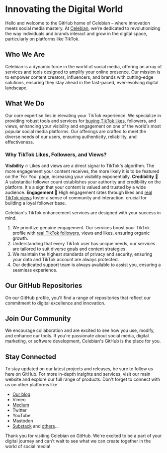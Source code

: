 # Innovating the Digital World

Hello and welcome to the GitHub home of Celebian – where innovation meets social media mastery. At [Celebian](https://celebian.com), we're dedicated to revolutionizing the way individuals and brands interact and grow in the digital space, particularly on platforms like TikTok.

## Who We Are
Celebian is a dynamic force in the world of social media, offering an array of services and tools designed to amplify your online presence. Our mission is to empower content creators, influencers, and brands with cutting-edge solutions, ensuring they stay ahead in the fast-paced, ever-evolving digital landscape.

## What We Do
Our core expertise lies in elevating your TikTok experience. We specialize in providing robust tools and services for [buying TikTok likes](https://celebian.com/buy-tiktok-likes), followers, and views, enhancing your visibility and engagement on one of the world’s most popular social media platforms. Our offerings are crafted to meet the diverse needs of our users, ensuring authenticity, reliability, and effectiveness.

### Why TikTok Likes, Followers, and Views?

**Visibility** 🔥 Likes and views are a direct signal to TikTok's algorithm. The more engagement your content receives, the more likely it is to be featured on the 'For You' page, increasing your visibility exponentially.
**Credibility** 💪 A substantial follower count establishes your authority and credibility on the platform. It's a sign that your content is valued and trusted by a wide audience.
**Engagement** 🤩 High engagement rates through likes and [real TikTok views](https://celebian.com/buy-tiktok-views) foster a sense of community and interaction, crucial for building a loyal follower base.

Celebian's TikTok enhancement services are designed with your success in mind. 

1. We prioritize genuine engagement. Our services boost your TikTok profile with [real TikTok followers](https://celebian.com/buy-tiktok-followers), views and likes, ensuring organic growth.
2. Understanding that every TikTok user has unique needs, our services are tailored to suit diverse goals and content strategies.
3. We maintain the highest standards of privacy and security, ensuring your data and TikTok account are always protected.
4. Our dedicated support team is always available to assist you, ensuring a seamless experience.

## Our GitHub Repositories
On our GitHub profile, you'll find a range of repositories that reflect our commitment to digital excellence and innovation.

## Join Our Community
We encourage collaboration and are excited to see how you use, modify, and enhance our tools. If you're passionate about social media, digital marketing, or software development, Celebian's GitHub is the place for you.

## Stay Connected
To stay updated on our latest projects and releases, be sure to follow us here on GitHub. For more in-depth insights and services, visit our main website and explore our full range of products. 
Don't forget to connect with us on other platforms like 
- [Our blog](https://celebian.com/blog)
- Vimeo
- [Medium](https://medium.com/@celebian)
- Twitter
- YouTube
- Mastodon
- [Substack](https://celebian.substack.com/)
and [others](https://linktr.ee/celebian)...

Thank you for visiting Celebian on GitHub. We're excited to be a part of your digital journey and can't wait to see what we can create together in the world of social media!

